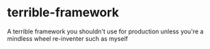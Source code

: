 # terrible-framework
A terrible framework you shouldn't use for production unless you're a mindless wheel re-inventer such as myself

